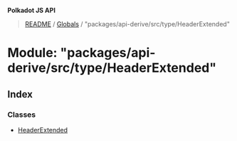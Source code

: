 **Polkadot JS API**

> [README](../README.md) / [Globals](../globals.md) / "packages/api-derive/src/type/HeaderExtended"

# Module: "packages/api-derive/src/type/HeaderExtended"

## Index

### Classes

* [HeaderExtended](../classes/_packages_api_derive_src_type_headerextended_.headerextended.md)
